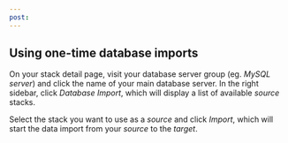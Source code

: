 ```yaml
---
post: 
---
```


## Using one-time database imports

On your stack detail page, visit your database server group (eg. _MySQL server_) and click the name of your main database server. In the right sidebar, click _Database Import_, which will display a list of available _source_ stacks.

Select the stack you want to use as a _source_ and click _Import_, which will start the data import from your _source_ to the _target_.




